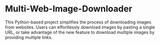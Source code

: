 # Multi-Web-Image-Downloader
This Python-based project simplifies the process of downloading images from websites. Users can effortlessly download images by pasting a single URL, or take advantage of the new feature to download multiple images by providing multiple links. 
